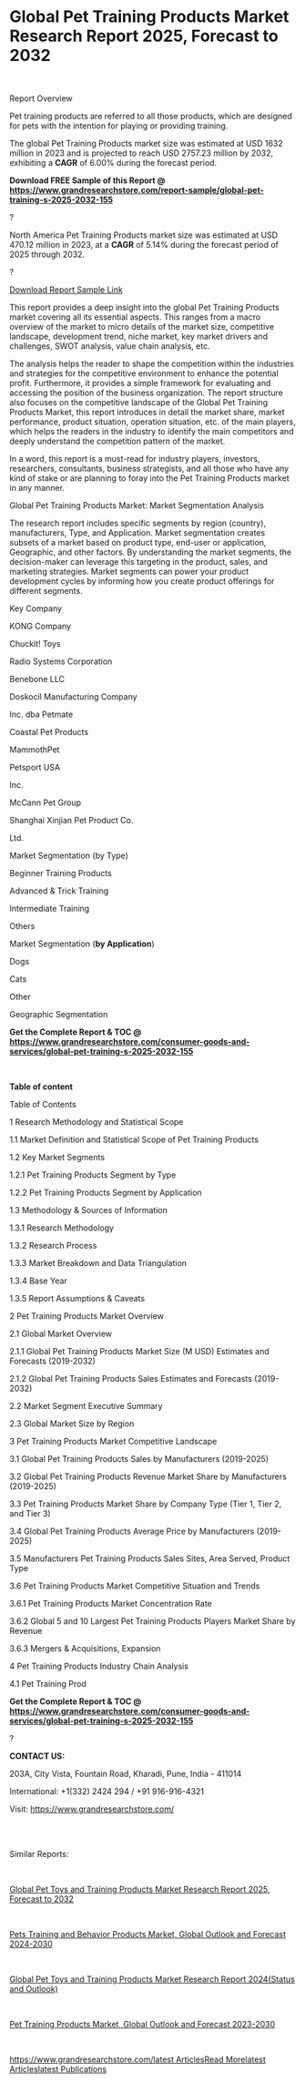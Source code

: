 <h1>Global Pet Training Products Market Research Report 2025, Forecast to 2032</h1><br/><p>Report Overview</p>
 
 
 
 <p>Pet training products are referred to all those products, which are designed for pets with the intention for playing or providing training.</p>
 
 
 
 <p>The global Pet Training Products market size was estimated at USD 1632 million in 2023 and is projected to reach USD 2757.23 million by 2032, exhibiting a <strong>CAGR</strong> of 6.00% during the forecast period.</p>
 
 
 
 <div><b>Download FREE Sample of this Report @ <a href="https://www.grandresearchstore.com/report-sample/global-pet-training-s-2025-2032-155">https://www.grandresearchstore.com/report-sample/global-pet-training-s-2025-2032-155</a></b></div>
 
 
 
 <p>? </p>
 
 
 
 <p>North America Pet Training Products market size was estimated at USD 470.12 million in 2023, at a <strong>CAGR</strong> of 5.14% during the forecast period of 2025 through 2032.</p>
 
 
 
 <p>? </p>
 
 
 
 <p><a href="https://www.grandresearchstore.com/mr-admin/report-sample/global-pet-training-s-2025-2032-155">Download Report Sample Link</a></p>
 
 
 
 <p>This report provides a deep insight into the global Pet Training Products market covering all its essential aspects. This ranges from a macro overview of the market to micro details of the market size, competitive landscape, development trend, niche market, key market drivers and challenges, SWOT analysis, value chain analysis, etc.</p>
 
 
 
 <p>The analysis helps the reader to shape the competition within the industries and strategies for the competitive environment to enhance the potential profit. Furthermore, it provides a simple framework for evaluating and accessing the position of the business organization. The report structure also focuses on the competitive landscape of the Global Pet Training Products Market, this report introduces in detail the market share, market performance, product situation, operation situation, etc. of the main players, which helps the readers in the industry to identify the main competitors and deeply understand the competition pattern of the market.</p>
 
 
 
 <p>In a word, this report is a must-read for industry players, investors, researchers, consultants, business strategists, and all those who have any kind of stake or are planning to foray into the Pet Training Products market in any manner.</p>
 
 
 
 <p>Global Pet Training Products Market: Market Segmentation Analysis</p>
 
 
 
 <p>The research report includes specific segments by region (country), manufacturers, Type, and Application. Market segmentation creates subsets of a market based on product type, end-user or application, Geographic, and other factors. By understanding the market segments, the decision-maker can leverage this targeting in the product, sales, and marketing strategies. Market segments can power your product development cycles by informing how you create product offerings for different segments.</p>
 
 
 
 <p>Key Company</p>
 
 
 
 <p>KONG Company</p>
 
 
 
 <p>Chuckit! Toys</p>
 
 
 
 <p>Radio Systems Corporation</p>
 
 
 
 <p>Benebone LLC</p>
 
 
 
 <p>Doskocil Manufacturing Company</p>
 
 
 
 <p>Inc. dba Petmate</p>
 
 
 
 <p>Coastal Pet Products</p>
 
 
 
 <p>MammothPet</p>
 
 
 
 <p>Petsport USA</p>
 
 
 
 <p>Inc.</p>
 
 
 
 <p>McCann Pet Group</p>
 
 
 
 <p>Shanghai Xinjian Pet Product Co.</p>
 
 
 
 <p>Ltd.</p>
 
 
 
 <p>Market Segmentation (by Type)</p>
 
 
 
 <p>Beginner Training Products</p>
 
 
 
 <p>Advanced & Trick Training</p>
 
 
 
 <p>Intermediate Training</p>
 
 
 
 <p>Others</p>
 
 
 
 <p>Market Segmentation (<strong>by Application</strong>)</p>
 
 
 
 <p>Dogs</p>
 
 
 
 <p>Cats</p>
 
 
 
 <p>Other</p>
 
 
 
 <p>Geographic Segmentation</p>
 
 
 
 <div><b>Get the Complete Report & TOC @ <a href="https://www.grandresearchstore.com/consumer-goods-and-services/global-pet-training-s-2025-2032-155">https://www.grandresearchstore.com/consumer-goods-and-services/global-pet-training-s-2025-2032-155</a></b></div>
 
 
 
 <p><br />
 
 <b>Table of content</b></p>
 
 
 
 <p>Table of Contents<br />
 
 1 Research Methodology and Statistical Scope<br />
 
 1.1 Market Definition and Statistical Scope of Pet Training Products<br />
 
 1.2 Key Market Segments<br />
 
 1.2.1 Pet Training Products Segment by Type<br />
 
 1.2.2 Pet Training Products Segment by Application<br />
 
 1.3 Methodology & Sources of Information<br />
 
 1.3.1 Research Methodology<br />
 
 1.3.2 Research Process<br />
 
 1.3.3 Market Breakdown and Data Triangulation<br />
 
 1.3.4 Base Year<br />
 
 1.3.5 Report Assumptions & Caveats<br />
 
 2 Pet Training Products Market Overview<br />
 
 2.1 Global Market Overview<br />
 
 2.1.1 Global Pet Training Products Market Size (M USD) Estimates and Forecasts (2019-2032)<br />
 
 2.1.2 Global Pet Training Products Sales Estimates and Forecasts (2019-2032)<br />
 
 2.2 Market Segment Executive Summary<br />
 
 2.3 Global Market Size by Region<br />
 
 3 Pet Training Products Market Competitive Landscape<br />
 
 3.1 Global Pet Training Products Sales by Manufacturers (2019-2025)<br />
 
 3.2 Global Pet Training Products Revenue Market Share by Manufacturers (2019-2025)<br />
 
 3.3 Pet Training Products Market Share by Company Type (Tier 1, Tier 2, and Tier 3)<br />
 
 3.4 Global Pet Training Products Average Price by Manufacturers (2019-2025)<br />
 
 3.5 Manufacturers Pet Training Products Sales Sites, Area Served, Product Type<br />
 
 3.6 Pet Training Products Market Competitive Situation and Trends<br />
 
 3.6.1 Pet Training Products Market Concentration Rate<br />
 
 3.6.2 Global 5 and 10 Largest Pet Training Products Players Market Share by Revenue<br />
 
 3.6.3 Mergers & Acquisitions, Expansion<br />
 
 4 Pet Training Products Industry Chain Analysis<br />
 
 4.1 Pet Training Prod</p>
 
 
 
 <div><b>Get the Complete Report & TOC @ <a href="https://www.grandresearchstore.com/consumer-goods-and-services/global-pet-training-s-2025-2032-155">https://www.grandresearchstore.com/consumer-goods-and-services/global-pet-training-s-2025-2032-155</a></b></div>
 
 
 
 <p>? </p>
 
 
 
 <p><b>CONTACT US:</b><br />
 
 203A, City Vista, Fountain Road, Kharadi, Pune, India - 411014<br />
 
 International: +1(332) 2424 294 / +91 916-916-4321<br />
 
 Visit: <a href="https://www.grandresearchstore.com/">https://www.grandresearchstore.com/</a><br />
 
 <br />
 
 <br />
 
 Similar Reports:<br />
 
 <br />
 
 <a href="https://www.grandresearchstore.com/consumer-goods-and-services/global-pet-toys-training-s-2025-2032-244">Global Pet Toys and Training Products Market Research Report 2025, Forecast to 2032</a><br />
 
 <br />
 
 <a href="https://www.grandresearchstore.com/consumer-goods-and-services/global-pets-training-behavior-s-forecast-2024-2030-248">Pets Training and Behavior Products Market, Global Outlook and Forecast 2024-2030</a><br />
 
 <br />
 
 <a href="https://www.grandresearchstore.com/consumer-goods-and-services/global-pet-toys-training-s-2024-976">Global Pet Toys and Training Products Market Research Report 2024(Status and Outlook)</a><br />
 
 <br />
 
 <a href="https://www.grandresearchstore.com/consumer-goods-and-services/global-pet-training-s-forecast-2023-2030-471">Pet Training Products Market, Global Outlook and Forecast 2023-2030</a><br />
 
 <br />
 
 <a href="https://gyeongbokgung.com">https://www.grandresearchstore.com/</a><a href="https://hallyeomaritime.com">latest Articles</a><a href="https://jingwansa.com">Read More</a><a href="https://nguoiviet.jp/">latest Articles</a><a href="https://www.intelmarketresearch.com/">latest Publications</a></p>
